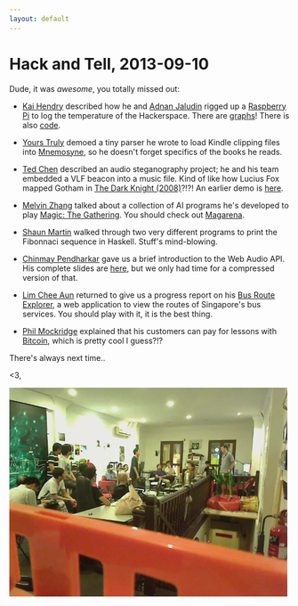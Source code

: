 ```yaml
---
layout: default
---
```

# Hack and Tell, 2013-09-10

Dude, it was *awesome*, you totally missed out:

  - [Kai Hendry](http://hendry.iki.fi) described how he and [Adnan
    Jaludin](http://code.google.com/u/104517877938669365758) rigged up
    a [Raspberry Pi](http://www.raspberrypi.org/) to log the temperature of the
    Hackerspace. There are [graphs](http://stats.webconverger.org/pihsg/temp/google.html)! 
    There is also [code](https://github.com/kaihendry/rpitemp). 

  - [Yours Truly](http://vikramverma.com) demoed a tiny parser he wrote to load
    Kindle clipping files into [Mnemosyne](http://mnemosyne-proj.org/),
    so he doesn't forget specifics of the books he reads.

  - [Ted Chen](http://sg.linkedin.com/in/chiuhaochen) described an audio
    steganography project; he and his team embedded a VLF beacon into a music
    file. Kind of like how Lucius Fox mapped Gotham in [The Dark Knight
    (2008)](http://www.imdb.com/title/tt0468569/)?!?!  An earlier demo is
    [here](http://www.youtube.com/watch?v=TDCOjgkPfaU).

  - [Melvin Zhang](http://melvinzhang.net/) talked about a collection of
    AI programs he's developed to play [Magic: The Gathering](http://en.wikipedia.org/wiki/Magic:_The_Gathering). 
    You should check out [Magarena](https://code.google.com/p/magarena/).

  - [Shaun Martin](http://www.appliedcognitivescience.com/) walked
    through two very different programs to print the Fibonnaci sequence
    in Haskell. Stuff's mind-blowing.

  - [Chinmay Pendharkar](http://chinpen.net/) gave us a brief
    introduction to the Web Audio API. His complete slides are
    [here](http://notthetup.github.io/webaudioslides/), but we only had time
    for a compressed version of that.

  - [Lim Chee Aun](http://cheeaun.com/) returned to give us a progress
    report on his [Bus Route Explorer](http://cheeaun.github.io/busrouter-sg/), 
    a web application to view the routes of Singapore's bus services. You
    should play with it, it is the best thing.

  - [Phil Mockridge](http://squashpassion.com/) explained that his customers
    can pay for lessons with [Bitcoin](http://bitcoin.org/), which is pretty
    cool I guess?!?

There's always next time..

<3,

<img src="/assets/images/1378819201.jpg" alt="cheaaun presenting" width="500" height="375">
